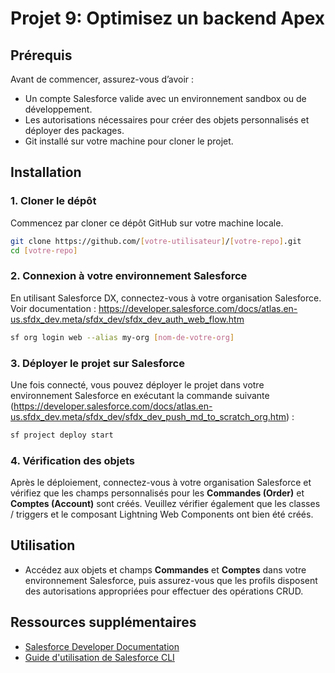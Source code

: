 # Projet 9: Optimisez un backend Apex

## Prérequis
Avant de commencer, assurez-vous d’avoir :
- Un compte Salesforce valide avec un environnement sandbox ou de développement.
- Les autorisations nécessaires pour créer des objets personnalisés et déployer des packages.
- Git installé sur votre machine pour cloner le projet.

## Installation

### 1. Cloner le dépôt
Commencez par cloner ce dépôt GitHub sur votre machine locale.

```bash
git clone https://github.com/[votre-utilisateur]/[votre-repo].git
cd [votre-repo]
```

### 2. Connexion à votre environnement Salesforce
En utilisant Salesforce DX, connectez-vous à votre organisation Salesforce. Voir documentation : https://developer.salesforce.com/docs/atlas.en-us.sfdx_dev.meta/sfdx_dev/sfdx_dev_auth_web_flow.htm

```bash
sf org login web --alias my-org [nom-de-votre-org]
```

### 3. Déployer le projet sur Salesforce
Une fois connecté, vous pouvez déployer le projet dans votre environnement Salesforce en exécutant la commande suivante (https://developer.salesforce.com/docs/atlas.en-us.sfdx_dev.meta/sfdx_dev/sfdx_dev_push_md_to_scratch_org.htm) :

```bash
sf project deploy start
```

### 4. Vérification des objets
Après le déploiement, connectez-vous à votre organisation Salesforce et vérifiez que les champs personnalisés pour les **Commandes (Order)** et **Comptes  (Account)** sont créés. Veuillez vérifier également que les classes / triggers et le composant Lightning Web Components ont bien été créés.

## Utilisation
- Accédez aux objets et champs **Commandes** et **Comptes** dans votre environnement Salesforce, puis assurez-vous que les profils disposent des autorisations appropriées pour effectuer des opérations CRUD.

## Ressources supplémentaires
- [Salesforce Developer Documentation](https://developer.salesforce.com/docs)
- [Guide d'utilisation de Salesforce CLI](https://developer.salesforce.com/tools/sfdxcli)

